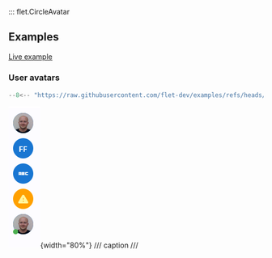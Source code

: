 ::: flet.CircleAvatar

## Examples

[Live example](https://flet-controls-gallery.fly.dev/displays/circleavatar)

### User avatars

```python
--8<-- "https://raw.githubusercontent.com/flet-dev/examples/refs/heads/v1-docs/python/controls/circle-avatar/user-avatars.py"
```

![user-avatars](https://raw.githubusercontent.com/flet-dev/examples/v1-docs/python/controls/circle-avatar/media/user-avatars.png){width="80%"}
/// caption
///
